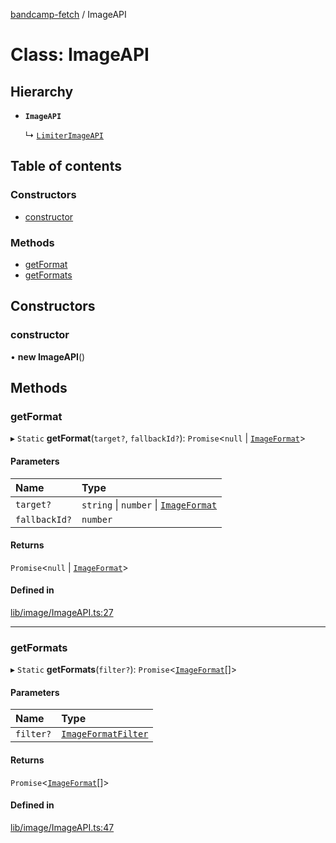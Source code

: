 [bandcamp-fetch](../README.md) / ImageAPI

# Class: ImageAPI

## Hierarchy

- **`ImageAPI`**

  ↳ [`LimiterImageAPI`](LimiterImageAPI.md)

## Table of contents

### Constructors

- [constructor](ImageAPI.md#constructor)

### Methods

- [getFormat](ImageAPI.md#getformat)
- [getFormats](ImageAPI.md#getformats)

## Constructors

### constructor

• **new ImageAPI**()

## Methods

### getFormat

▸ `Static` **getFormat**(`target?`, `fallbackId?`): `Promise`<``null`` \| [`ImageFormat`](../interfaces/ImageFormat.md)\>

#### Parameters

| Name | Type |
| :------ | :------ |
| `target?` | `string` \| `number` \| [`ImageFormat`](../interfaces/ImageFormat.md) |
| `fallbackId?` | `number` |

#### Returns

`Promise`<``null`` \| [`ImageFormat`](../interfaces/ImageFormat.md)\>

#### Defined in

[lib/image/ImageAPI.ts:27](https://github.com/patrickkfkan/bandcamp-fetch/blob/eace49c/src/lib/image/ImageAPI.ts#L27)

___

### getFormats

▸ `Static` **getFormats**(`filter?`): `Promise`<[`ImageFormat`](../interfaces/ImageFormat.md)[]\>

#### Parameters

| Name | Type |
| :------ | :------ |
| `filter?` | [`ImageFormatFilter`](../enums/ImageFormatFilter.md) |

#### Returns

`Promise`<[`ImageFormat`](../interfaces/ImageFormat.md)[]\>

#### Defined in

[lib/image/ImageAPI.ts:47](https://github.com/patrickkfkan/bandcamp-fetch/blob/eace49c/src/lib/image/ImageAPI.ts#L47)
